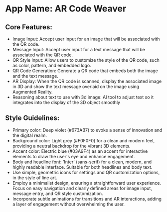 # **App Name**: AR Code Weaver

## Core Features:

- Image Input: Accept user input for an image that will be associated with the QR code.
- Message Input: Accept user input for a text message that will be associated with the QR code.
- QR Style Input: Allow users to customize the style of the QR code, such as color, pattern, and embedded logo.
- QR Code Generation: Generate a QR code that embeds both the image and the text message.
- AR Display: When the QR code is scanned, display the associated image in 3D and show the text message overlaid on the image using Augmented Reality.
- Reasoning about text to use with 3d image: AI tool to adjust text so it integrates into the display of the 3D object smoothly

## Style Guidelines:

- Primary color: Deep violet (#673AB7) to evoke a sense of innovation and the digital realm.
- Background color: Light grey (#F0F0F0) for a clean and modern feel, providing a neutral backdrop for the vibrant 3D elements.
- Accent color: Electric blue (#03A9F4) as an accent for interactive elements to draw the user's eye and enhance engagement.
- Body and headline font: 'Inter' (sans-serif) for a clean, modern, and highly readable interface. Suitable for both headlines and body text.
- Use simple, geometric icons for settings and QR customization options, in the style of line art.
- Employ a minimalist design, ensuring a straightforward user experience. Focus on easy navigation and clearly defined areas for image input, message entry, and QR style customization.
- Incorporate subtle animations for transitions and AR interactions, adding a layer of engagement without overwhelming the user.